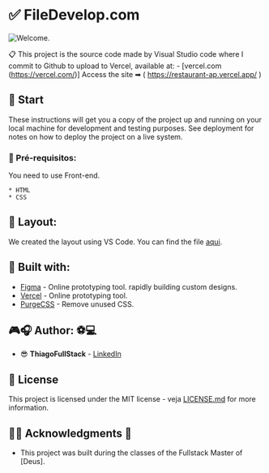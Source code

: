 # ✅ FileDevelop.com


![Welcome](/ap-explosão-de-sabores.png?raw=true).

📋 This project is the source code made by Visual Studio code where I commit to Github to upload to Vercel, available at:  - [vercel.com (https://vercel.com/)] Access the site ➡ ( https://restaurant-ap.vercel.app/ )



## 🎉 Start

These instructions will get you a copy of the project up and running on your local machine for development and testing purposes. See deployment for notes on how to deploy the project on a live system.

### 📝 Pré-requisitos:

You need to use Front-end.

```
* HTML
* CSS

```

## 📁 Layout:

We created the layout using VS Code. You can find the file [aqui](https://code.visualstudio.com/).


## 📢 Built with:

* [Figma](https://www.figma.com/) - Online prototyping tool.
rapidly building custom designs.
* [Vercel](https://vercel.com/) - Online prototyping tool.
* [PurgeCSS](https://purgecss.com/) - Remove unused CSS. 

## 🎮🎧 Author: ⚽💻 

* 😎 **ThiagoFullStack** - [LinkedIn](https://www.linkedin.com/in/thiagocb2-developer-fullstack/)

## 🧾 License

This project is licensed under the MIT license - veja [LICENSE.md](LICENSE.md) for more information.

## 👨‍🎓 Acknowledgments 🎉

* This project was built during the classes of the Fullstack Master of [Deus].



